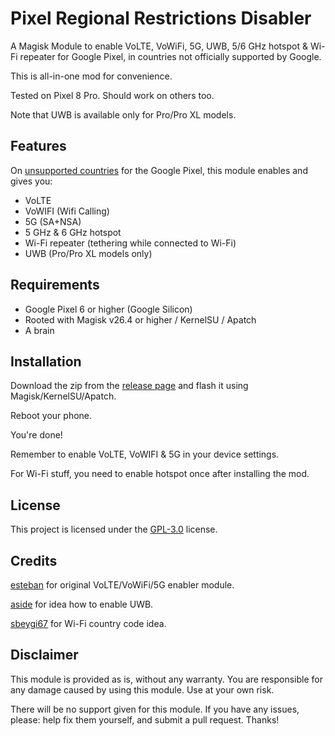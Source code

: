 # Pixel Regional Restrictions Disabler

A Magisk Module to enable VoLTE, VoWiFi, 5G, UWB, 5/6 GHz hotspot & Wi-Fi repeater for Google Pixel, in countries not officially supported by Google.

This is all-in-one mod for convenience.

Tested on Pixel 8 Pro. Should work on others too.

Note that UWB is available only for Pro/Pro XL models.

## Features

On [unsupported countries](https://pixel.withgoogle.com/5G/) for the Google Pixel, this module enables and gives you:

- VoLTE
- VoWIFI (Wifi Calling)
- 5G (SA+NSA)
- 5 GHz & 6 GHz hotspot
- Wi-Fi repeater (tethering while connected to Wi-Fi)
- UWB (Pro/Pro XL models only)

## Requirements

- Google Pixel 6 or higher (Google Silicon)
- Rooted with Magisk v26.4 or higher / KernelSU / Apatch
- A brain

## Installation

Download the zip from the [release page](https://github.com/karina-lab/Pixel-Regional-Restrictions-Disabler/releases) and flash it using Magisk/KernelSU/Apatch.

Reboot your phone.

You're done!

Remember to enable VoLTE, VoWIFI & 5G in your device settings.

For Wi-Fi stuff, you need to enable hotspot once after installing the mod.


## License

This project is licensed under the [GPL-3.0](https://www.gnu.org/licenses/gpl-3.0.en.html) license.

## Credits


[esteban](https://github.com/EstebanForge/Pixel-VoLTE-VoWIFI-5G-Enabler) for original VoLTE/VoWiFi/5G enabler module.

[aside](https://4pda.to/forum/index.php?showtopic=1093998&st=220#entry136638452) for idea how to enable UWB.

[sbeygi67](https://xdaforums.com/t/guide-root-change-wifi-hotspot-country-to-bypass-regional-restrictions-on-android-10.4703941/) for Wi-Fi country code idea.

## Disclaimer

This module is provided as is, without any warranty. You are responsible for any damage caused by using this module. Use at your own risk.

There will be no support given for this module. If you have any issues, please: help fix them yourself, and submit a pull request. Thanks!
